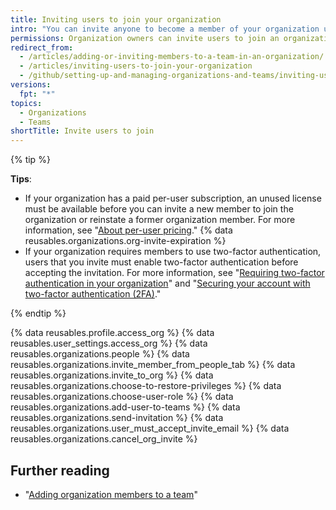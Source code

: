 ```yaml
---
title: Inviting users to join your organization
intro: "You can invite anyone to become a member of your organization using their {% data variables.product.product_name %} username or email address."
permissions: Organization owners can invite users to join an organization.
redirect_from:
  - /articles/adding-or-inviting-members-to-a-team-in-an-organization/
  - /articles/inviting-users-to-join-your-organization
  - /github/setting-up-and-managing-organizations-and-teams/inviting-users-to-join-your-organization
versions:
  fpt: "*"
topics:
  - Organizations
  - Teams
shortTitle: Invite users to join
---
```


{% tip %}

**Tips**:

- If your organization has a paid per-user subscription, an unused license must be available before you can invite a new member to join the organization or reinstate a former organization member. For more information, see "[About per-user pricing](/articles/about-per-user-pricing)." {% data reusables.organizations.org-invite-expiration %}
- If your organization requires members to use two-factor authentication, users that you invite must enable two-factor authentication before accepting the invitation. For more information, see "[Requiring two-factor authentication in your organization](/organizations/keeping-your-organization-secure/requiring-two-factor-authentication-in-your-organization)" and "[Securing your account with two-factor authentication (2FA)](/github/authenticating-to-github/securing-your-account-with-two-factor-authentication-2fa)."

{% endtip %}

{% data reusables.profile.access_org %}
{% data reusables.user_settings.access_org %}
{% data reusables.organizations.people %}
{% data reusables.organizations.invite_member_from_people_tab %}
{% data reusables.organizations.invite_to_org %}
{% data reusables.organizations.choose-to-restore-privileges %}
{% data reusables.organizations.choose-user-role %}
{% data reusables.organizations.add-user-to-teams %}
{% data reusables.organizations.send-invitation %}
{% data reusables.organizations.user_must_accept_invite_email %} {% data reusables.organizations.cancel_org_invite %}

## Further reading

- "[Adding organization members to a team](/articles/adding-organization-members-to-a-team)"
